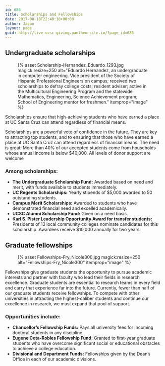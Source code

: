 ```yaml
---
id: 686
title: Scholarships and Fellowships
date: 2017-08-18T22:40:18+00:00
author: Jason
layout: page
guid: http://live-ucsc-giving.pantheonsite.io/?page_id=686
---
```

## Undergraduate scholarships
<figure class="inline-image left">
{% asset Scholarship-Hernandez_Eduardo_1293.jpg magick:resize=250 alt="Eduardo Hernandez, an undergraduate in computer engineering. Vice president of the Society of Hispanic Professional Engineers on campus; received two scholarships to defray college costs; resident adviser; active in the Multicultural Engineering Program and the statewide Mathematics, Engineering, Science Achievement program; School of Engineering mentor for freshmen." itemprop="image" %}</figure>
Scholarships ensure that high-achieving students who have earned a place at UC Santa Cruz can attend regardless of financial means.

Scholarships are a powerful vote of confidence in the future. They are key to attracting top students, and to ensuring that those who have earned a place at UC Santa Cruz can attend regardless of financial means. The need is great: More than 40% of our accepted students come from households whose annual income is below $40,000. All levels of donor support are welcome

### Among scholarships:

  * **The Undergraduate Scholarship Fund:** Awarded based on need and merit, with funds available to students immediately.
  * **UC Regents Scholarships:** Yearly stipends of $5,000 awarded to 50 outstanding students.
  * **Campus Merit Scholarships:** Awarded to students who have demonstrated financial need and excelled academically.
  * **UCSC Alumni Scholarship Fund:** Given on a need basis.
  * **Karl S. Pister Leadership Opportunity Award for transfer students:** Presidents of 13 local community colleges nominate candidates for this scholarship. Awardees receive $10,000 annually for two years.

## Graduate fellowships
<figure class="inline-image left">
{% asset Fellowships-Fry_Nicole300.jpg magick:resize=250 alt="Fellowships-Fry_Nicole300" itemprop="image" %}</figure>
Fellowships give graduate students the opportunity to pursue academic interests and partner with faculty who lead their fields in research excellence. Graduate students are essential to research teams in every field and carry that experience far into the future. Currently, fewer than half of our graduate students receive fellowships. To compete with other universities in attracting the highest-caliber students and continue our excellence in research, we must expand that pool of support.

### Opportunities include:

  * **Chancellor’s Fellowship Funds:** Pays all university fees for incoming doctoral students in any discipline.
  * **Eugene Cota-Robles Fellowship Fund:** Granted to first-year graduate students who have overcome significant social or educational obstacles to achieve a college education.
  * **Divisional and Department Funds:** Fellowships given by the Dean’s Office in each of our academic divisions.
